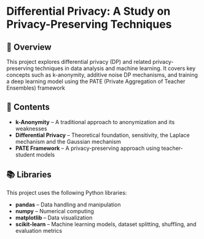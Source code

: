 # Differential Privacy: A Study on Privacy-Preserving Techniques  

## 📌 Overview  
This project explores differential privacy (DP) and related privacy-preserving techniques in data analysis and machine learning. It covers key concepts such as k-anonymity, additive noise DP mechanisms, and training a deep learning model using the PATE (Private Aggregation of Teacher Ensembles) framework

## 📂 Contents  
- **k-Anonymity** – A traditional approach to anonymization and its weaknesses  
- **Differential Privacy** – Theoretical foundation, sensitivity, the Laplace mechanism and the Gaussian mechanism
- **PATE Framework** – A privacy-preserving approach using teacher-student models  

## 📚 Libraries  
This project uses the following Python libraries:  

- **pandas** – Data handling and manipulation  
- **numpy** – Numerical computing  
- **matplotlib** – Data visualization  
- **scikit-learn** – Machine learning models, dataset splitting, shuffling, and evaluation metrics  

